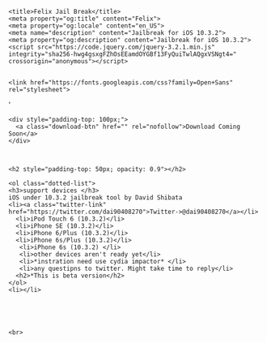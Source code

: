 
<html lang="en">
  <head>
    <meta charset="utf-8">
    <meta http-equiv="X-UA-Compatible" content="IE=edge,chrome=1">
    <meta http-equiv="content-language" content="en-gb">
    <meta name="viewport" content="width=device-width, initial-scale=1, maximum-scale=1">

    <title>Felix Jail Break</title>
    <meta property="og:title" content="Felix">
    <meta property="og:locale" content="en_US">
    <meta name="description" content="Jailbreak for iOS 10.3.2">
    <meta property="og:description" content="Jailbreak for iOS 10.3.2">
    <script src="https://code.jquery.com/jquery-3.2.1.min.js" integrity="sha256-hwg4gsxgFZhOsEEamdOYGBf13FyQuiTwlAQgxVSNgt4=" crossorigin="anonymous"></script>
 

    <link href="https://fonts.googleapis.com/css?family=Open+Sans" rel="stylesheet">
  </head>
  <style>

    body {
      background: linear-gradient(0, #ED630C, #);
      color: black;
      font-family: 'Open Sans', sans-serif;
      padding-top: 100px !important;
      max-width: 980px;
      margin-right: auto;
      margin-left: auto;
      display: block;
      text-align: center !important;
      display: none;
    }

    .credits-top {
      font-size: 0.80em;
      padding-right: 10px;
      padding-left: 10px;
      color: #0DD652;

    }
    .download-btn {

      color: black;
      text-decoration:none;
      background: #0DD652;
      
      padding-top: 13px !important;
      padding-right: 40px !important;
      padding-left: 40px !important;
      padding-bottom: 13px !important;
      
      border-radius: 100px;
      font-weight: bold;

    }

    .credits-bottom {
      font-size: 0.9em;
      padding-top: 100px !important;
      padding-right: 10px;
      padding-left: 10px;
      color: rgba(255, 255, 255, 0.5);

    }

    .installation {
      display: inline-block;
      padding: 30px;
      padding-left: 50px;
      padding-top: 5px !important;
      text-align: left;
      opacity: 0.9;
      font-size: 0.9em;
    }


    .dotted-list {
      display: inline-block;
      padding: 30px;
      padding-left: 50px;
      padding-top: 5px !important;
      text-align: left;
      opacity: 0.9;
      list-style-type: circle;
      font-size: 0.8em;
	  color : #0DD652;
    }

    .warning-message {
      font-size: 0.7em;

      color: rgba(255, 255, 255, 0.8);
    }

  .twitter-link {
      color: #0DD652 ;
        text-decoration: underline;
    }
  </style>

'

  <body>

    

    
   
    <div style="padding-top: 100px;"> 
      <a class="download-btn" href="" rel="nofollow">Download Coming Soon</a>
    </div>


    
    <h2 style="padding-top: 50px; opacity: 0.9"></h2>
    
    <ol class="dotted-list">
	<h3>support devices </h3>
	iOS under 10.3.2 jailbreak tool by David Shibata 
	<li><a class="twitter-link" href="https://twitter.com/dai90408270">Twitter->@dai90408270</a></li>
      <li>iPod Touch 6 (10.3.2)</li>
      <li>iPhone SE (10.3.2)</li>
      <li>iPhone 6/Plus (10.3.2)</li>
      <li>iPhone 6s/Plus (10.3.2)</li>
       <li>iPhone 6s (10.3.2) </li>
	   <li>other devices aren't ready yet</li>
	   <li>*instration need use cydia impactor* </li>
	   <li>any questipns to twitter. Might take time to reply</li>
	  <h2>*This is beta version</h2>
    </ol>
	<li></li>
  
   
   

    
    <br>


</body>
<script type="text/javascript">
  $(document).ready(function() {
    $('body').fadeIn('slow');
    
    var hrs = new Date().getHours();
    
    if(hrs >= 16) {
      document.body.style.background = "linear-gradient(0, #AF0909, #0E0F0E)";
      document.getElementsByClassName("download-btn")[0].style.background = "#0DD652";
    }
});
</script>

</html>
